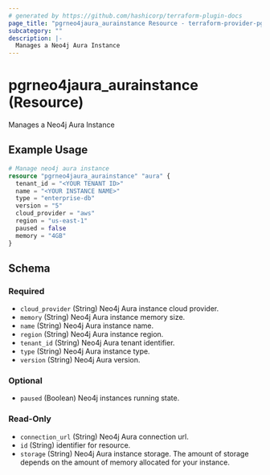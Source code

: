 ```yaml
---
# generated by https://github.com/hashicorp/terraform-plugin-docs
page_title: "pgrneo4jaura_aurainstance Resource - terraform-provider-pgrneo4jaura"
subcategory: ""
description: |-
  Manages a Neo4j Aura Instance
---
```


# pgrneo4jaura_aurainstance (Resource)

Manages a Neo4j Aura Instance

## Example Usage

```terraform
# Manage neo4j aura instance
resource "pgrneo4jaura_aurainstance" "aura" {
  tenant_id = "<YOUR TENANT ID>"
  name = "<YOUR INSTANCE NAME>"
  type = "enterprise-db"
  version = "5"
  cloud_provider = "aws"
  region = "us-east-1"
  paused = false
  memory = "4GB"
}
```

<!-- schema generated by tfplugindocs -->
## Schema

### Required

- `cloud_provider` (String) Neo4j Aura instance cloud provider.
- `memory` (String) Neo4j Aura instance memory size.
- `name` (String) Neo4j Aura instance name.
- `region` (String) Neo4j Aura instance region.
- `tenant_id` (String) Neo4j Aura tenant identifier.
- `type` (String) Neo4j Aura instance type.
- `version` (String) Neo4j Aura version.

### Optional

- `paused` (Boolean) Neo4j instances running state.

### Read-Only

- `connection_url` (String) Neo4j Aura connection url.
- `id` (String) identifier for resource.
- `storage` (String) Neo4j Aura instance storage. The amount of storage depends on the amount of memory allocated for your instance.

